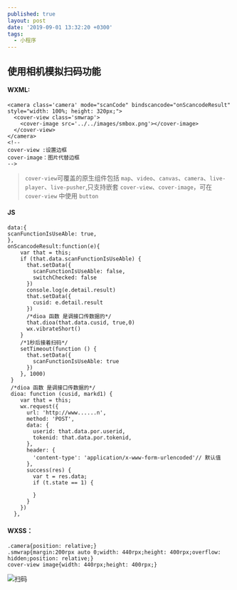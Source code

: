 ```yaml
---
published: true
layout: post
date: '2019-09-01 13:32:20 +0300'
tags:
  - 小程序
---
```

## 使用相机模拟扫码功能

#### WXML:
```
<camera class='camera' mode="scanCode" bindscancode="onScancodeResult"  style="width: 100%; height: 320px;">
  <cover-view class='smwrap'>
    <cover-image src='../../images/smbox.png'></cover-image>
  </cover-view>
</camera>
<!--
cover-view :设置边框
cover-image：图片代替边框
-->

```
> `cover-view`可覆盖的原生组件包括 `map`、`video`、`canvas`、`camera`、`live-player`、`live-pusher`,只支持嵌套 `cover-view`、`cover-image`，可在 `cover-view` 中使用 `button`


#### JS
```
data:{
scanFunctionIsUseAble: true,
},
onScancodeResult:function(e){
    var that = this;
    if (that.data.scanFunctionIsUseAble) {
      that.setData({
        scanFunctionIsUseAble: false,
        switchChecked: false
      })
      console.log(e.detail.result)
      that.setData({
        cusid: e.detail.result
      })
      /*dioa 函数 是调接口传数据的*/
      that.dioa(that.data.cusid, true,0)
      wx.vibrateShort()
    }
    /*1秒后接着扫码*/
    setTimeout(function () {
      that.setData({
        scanFunctionIsUseAble: true
      })
    }, 1000)
 }
 /*dioa 函数 是调接口传数据的*/
 dioa: function (cusid, markd1) {
    var that = this;
    wx.request({
      url: 'http://www......n',
      method: 'POST',
      data: {
        userid: that.data.por.userid,
        tokenid: that.data.por.tokenid,
      },
      header: {
        'content-type': 'application/x-www-form-urlencoded'// 默认值
      },
      success(res) {
        var t = res.data;
        if (t.state == 1) {
         
        }
      }
    })
  },
 ```
 
#### WXSS：
 
 ```
 .camera{position: relative;}
.smwrap{margin:200rpx auto 0;width: 440rpx;height: 400rpx;overflow: hidden;position: relative;}
cover-view image{width: 440rpx;height: 400rpx;}
```

![扫码]({{site.baseurl}}/assets/img/demo/201909/2019-09-06_00001.png)
